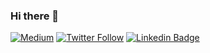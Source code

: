 ### Hi there 👋

[![Medium](https://img.shields.io/badge/Medium-12100E?style=for-the-badge&logo=medium&logoColor=white)](https://medium.com/@paulofachini)
[![Twitter Follow](https://img.shields.io/twitter/follow/paulofachini?style=social)](https://twitter.com/paulofachini)
[![Linkedin Badge](https://img.shields.io/badge/-Add&nbsp;Me-blue?style=flat-square&logo=Linkedin&logoColor=white&link=https://www.linkedin.com/in/paulofachini/)](https://www.linkedin.com/in/paulofachini/)


<!--
**paulofachini/paulofachini** is a ✨ _special_ ✨ repository because its `README.md` (this file) appears on your GitHub profile.

[![paulofachini's github stats](https://github-readme-stats.vercel.app/api?username=paulofachini&show_icons=true)](https://github.com/paulofachini)

Here are some ideas to get you started:

- 🔭 I’m currently working on ...
- 🌱 I’m currently learning ...
- 👯 I’m looking to collaborate on ...
- 🤔 I’m looking for help with ...
- 💬 Ask me about ...
- 📫 How to reach me: ...
- 😄 Pronouns: ...
- ⚡ Fun fact: ...
-->
